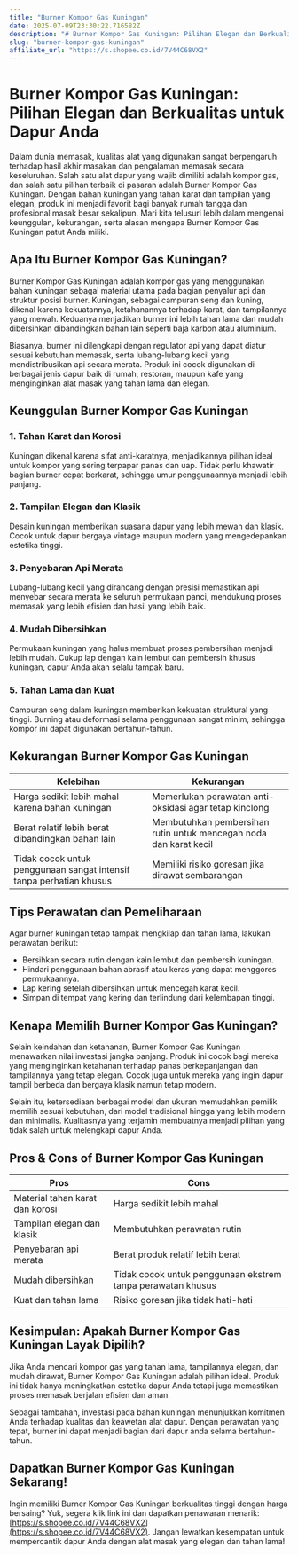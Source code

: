 ```yaml
---
title: "Burner Kompor Gas Kuningan"
date: 2025-07-09T23:30:22.716582Z
description: "# Burner Kompor Gas Kuningan: Pilihan Elegan dan Berkualitas untuk Dapur Anda..."
slug: "burner-kompor-gas-kuningan"
affiliate_url: "https://s.shopee.co.id/7V44C68VX2"
---
```

# Burner Kompor Gas Kuningan: Pilihan Elegan dan Berkualitas untuk Dapur Anda

Dalam dunia memasak, kualitas alat yang digunakan sangat berpengaruh terhadap hasil akhir masakan dan pengalaman memasak secara keseluruhan. Salah satu alat dapur yang wajib dimiliki adalah kompor gas, dan salah satu pilihan terbaik di pasaran adalah Burner Kompor Gas Kuningan. Dengan bahan kuningan yang tahan karat dan tampilan yang elegan, produk ini menjadi favorit bagi banyak rumah tangga dan profesional masak besar sekalipun. Mari kita telusuri lebih dalam mengenai keunggulan, kekurangan, serta alasan mengapa Burner Kompor Gas Kuningan patut Anda miliki.

## Apa Itu Burner Kompor Gas Kuningan?

Burner Kompor Gas Kuningan adalah kompor gas yang menggunakan bahan kuningan sebagai material utama pada bagian penyalur api dan struktur posisi burner. Kuningan, sebagai campuran seng dan kuning, dikenal karena kekuatannya, ketahanannya terhadap karat, dan tampilannya yang mewah. Keduanya menjadikan burner ini lebih tahan lama dan mudah dibersihkan dibandingkan bahan lain seperti baja karbon atau aluminium.

Biasanya, burner ini dilengkapi dengan regulator api yang dapat diatur sesuai kebutuhan memasak, serta lubang-lubang kecil yang mendistribusikan api secara merata. Produk ini cocok digunakan di berbagai jenis dapur baik di rumah, restoran, maupun kafe yang menginginkan alat masak yang tahan lama dan elegan.

## Keunggulan Burner Kompor Gas Kuningan

### 1. Tahan Karat dan Korosi

Kuningan dikenal karena sifat anti-karatnya, menjadikannya pilihan ideal untuk kompor yang sering terpapar panas dan uap. Tidak perlu khawatir bagian burner cepat berkarat, sehingga umur penggunaannya menjadi lebih panjang.

### 2. Tampilan Elegan dan Klasik

Desain kuningan memberikan suasana dapur yang lebih mewah dan klasik. Cocok untuk dapur bergaya vintage maupun modern yang mengedepankan estetika tinggi.

### 3. Penyebaran Api Merata

Lubang-lubang kecil yang dirancang dengan presisi memastikan api menyebar secara merata ke seluruh permukaan panci, mendukung proses memasak yang lebih efisien dan hasil yang lebih baik.

### 4. Mudah Dibersihkan

Permukaan kuningan yang halus membuat proses pembersihan menjadi lebih mudah. Cukup lap dengan kain lembut dan pembersih khusus kuningan, dapur Anda akan selalu tampak baru.

### 5. Tahan Lama dan Kuat

Campuran seng dalam kuningan memberikan kekuatan struktural yang tinggi. Burning atau deformasi selama penggunaan sangat minim, sehingga kompor ini dapat digunakan bertahun-tahun.

## Kekurangan Burner Kompor Gas Kuningan

| Kelebihan                  | Kekurangan                             |
|----------------------------|----------------------------------------|
| Harga sedikit lebih mahal karena bahan kuningan | Memerlukan perawatan anti-oksidasi agar tetap kinclong |
| Berat relatif lebih berat dibandingkan bahan lain | Membutuhkan pembersihan rutin untuk mencegah noda dan karat kecil  |
| Tidak cocok untuk penggunaan sangat intensif tanpa perhatian khusus | Memiliki risiko goresan jika dirawat sembarangan |

## Tips Perawatan dan Pemeliharaan

Agar burner kuningan tetap tampak mengkilap dan tahan lama, lakukan perawatan berikut:

- Bersihkan secara rutin dengan kain lembut dan pembersih kuningan.
- Hindari penggunaan bahan abrasif atau keras yang dapat menggores permukaannya.
- Lap kering setelah dibersihkan untuk mencegah karat kecil.
- Simpan di tempat yang kering dan terlindung dari kelembapan tinggi.

## Kenapa Memilih Burner Kompor Gas Kuningan?

Selain keindahan dan ketahanan, Burner Kompor Gas Kuningan menawarkan nilai investasi jangka panjang. Produk ini cocok bagi mereka yang menginginkan ketahanan terhadap panas berkepanjangan dan tampilannya yang tetap elegan. Cocok juga untuk mereka yang ingin dapur tampil berbeda dan bergaya klasik namun tetap modern.

Selain itu, ketersediaan berbagai model dan ukuran memudahkan pemilik memilih sesuai kebutuhan, dari model tradisional hingga yang lebih modern dan minimalis. Kualitasnya yang terjamin membuatnya menjadi pilihan yang tidak salah untuk melengkapi dapur Anda.

## Pros & Cons of Burner Kompor Gas Kuningan

| **Pros** | **Cons** |
|------------------------------|------------------------------|
| Material tahan karat dan korosi | Harga sedikit lebih mahal |
| Tampilan elegan dan klasik | Membutuhkan perawatan rutin |
| Penyebaran api merata | Berat produk relatif lebih berat |
| Mudah dibersihkan | Tidak cocok untuk penggunaan ekstrem tanpa perawatan khusus |
| Kuat dan tahan lama | Risiko goresan jika tidak hati-hati |

## Kesimpulan: Apakah Burner Kompor Gas Kuningan Layak Dipilih?

Jika Anda mencari kompor gas yang tahan lama, tampilannya elegan, dan mudah dirawat, Burner Kompor Gas Kuningan adalah pilihan ideal. Produk ini tidak hanya meningkatkan estetika dapur Anda tetapi juga memastikan proses memasak berjalan efisien dan aman.

Sebagai tambahan, investasi pada bahan kuningan menunjukkan komitmen Anda terhadap kualitas dan keawetan alat dapur. Dengan perawatan yang tepat, burner ini dapat menjadi bagian dari dapur anda selama bertahun-tahun.

## Dapatkan Burner Kompor Gas Kuningan Sekarang!

Ingin memiliki Burner Kompor Gas Kuningan berkualitas tinggi dengan harga bersaing? Yuk, segera klik link ini dan dapatkan penawaran menarik: [https://s.shopee.co.id/7V44C68VX2](https://s.shopee.co.id/7V44C68VX2). Jangan lewatkan kesempatan untuk mempercantik dapur Anda dengan alat masak yang elegan dan tahan lama!